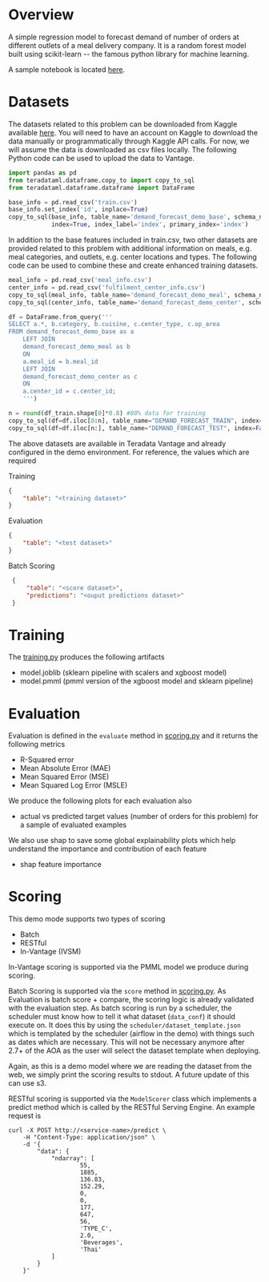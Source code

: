 # Overview
A simple regression model to forecast demand of number of orders at different outlets of a meal delivery company. It is a random forest model built using scikit-learn -- the famous python library for machine learning.

A sample notebook is located [here](notebooks/demand_forecasting.ipynb).

# Datasets
The datasets related to this problem can be downloaded from Kaggle available [here](https://www.kaggle.com/kannanaikkal/food-demand-forecasting). You will need to have an account on Kaggle to download the data manually or programmatically through Kaggle API calls. For now, we will assume the data is downloaded as csv files locally. The following Python code can be used to upload the data to Vantage. 

```python
import pandas as pd
from teradataml.dataframe.copy_to import copy_to_sql
from teradataml.dataframe.dataframe import DataFrame

base_info = pd.read_csv('train.csv')
base_info.set_index('id', inplace=True)
copy_to_sql(base_info, table_name='demand_forecast_demo_base', schema_name='AOA_DEMO', if_exists='replace', 
            index=True, index_label='index', primary_index='index')
```

In addition to the base features included in train.csv, two other datasets are provided related to this problem with additional information on meals, e.g. meal categories, and outlets, e.g. center locations and types. The following code can be used to combine these and create enhanced training datasets.  


```python
meal_info = pd.read_csv('meal_info.csv')
center_info = pd.read_csv('fulfilment_center_info.csv')
copy_to_sql(meal_info, table_name='demand_forecast_demo_meal', schema_name='AOA_DEMO', if_exists='replace')
copy_to_sql(center_info, table_name='demand_forecast_demo_center', schema_name='AOA_DEMO', if_exists='replace')

df = DataFrame.from_query('''
SELECT a.*, b.category, b.cuisine, c.center_type, c.op_area
FROM demand_forecast_demo_base as a
	LEFT JOIN 
	demand_forecast_demo_meal as b 
	ON 
	a.meal_id = b.meal_id
	LEFT JOIN 
	demand_forecast_demo_center as c 
	ON
	a.center_id = c.center_id;
    ''')

n = round(df_train.shape[0]*0.8) #80% data for training
copy_to_sql(df=df.iloc[0:n], table_name="DEMAND_FORECAST_TRAIN", index=False, if_exists="replace")
copy_to_sql(df=df.iloc[n:], table_name="DEMAND_FORECAST_TEST", index=False, if_exists="replace")
```

The above datasets are available in Teradata Vantage and already configured in the demo environment. For reference, the values which are required

Training
```json
{
    "table": "<training dataset>"
}
```
Evaluation

```json
{
    "table": "<test dataset>"
}
```

Batch Scoring
```json
 {
     "table": "<score dataset>",
     "predictions": "<ouput predictions dataset>"
 }
 ```


# Training
The [training.py](model_modules/training.py) produces the following artifacts

- model.joblib     (sklearn pipeline with scalers and xgboost model)
- model.pmml       (pmml version of the xgboost model and sklearn pipeline)

# Evaluation
Evaluation is defined in the `evaluate` method in [scoring.py](model_modules/scoring.py) and it returns the following metrics

- R-Squared error
- Mean Absolute Error (MAE)
- Mean Squared Error (MSE)
- Mean Squared Log Error (MSLE)

We produce the following plots for each evaluation also

- actual vs predicted target values (number of orders for this problem) for a sample of evaluated examples

We also use shap to save some global explainability plots which help understand the importance and contribution of each feature

- shap feature importance


# Scoring 
This demo mode supports two types of scoring

 - Batch
 - RESTful
 - In-Vantage (IVSM)

In-Vantage scoring is supported via the PMML model we produce during scoring.

Batch Scoring is supported via the `score` method in [scoring.py](model_modules/scoring.py). As Evaluation is batch score + compare, the scoring logic is already validated with the evaluation step. As batch scoring is run by a scheduler, the scheduler must know how to tell it what dataset (`data_conf`) it should execute on. It does this by using the `scheduler/dataset_template.json` which is templated by the scheduler (airflow in the demo) with things such as dates which are necessary. This will not be necessary anymore after 2.7+ of the AOA as the user will select the dataset template when deploying. 

Again, as this is a demo model where we are reading the dataset from the web, we simply print the scoring results to stdout. A future update of this can use s3.

RESTful scoring is supported via the `ModelScorer` class which implements a predict method which is called by the RESTful Serving Engine. An example request is  

    curl -X POST http://<service-name>/predict \
        -H "Content-Type: application/json" \
        -d '{
            "data": {
                "ndarray": [
						55,
						1885,
						136.83,
						152.29,
						0,
						0,
						177,
						647,
						56,
						'TYPE_C',
						2.0,
						'Beverages',
						'Thai'
                ]
            }
        }' 
